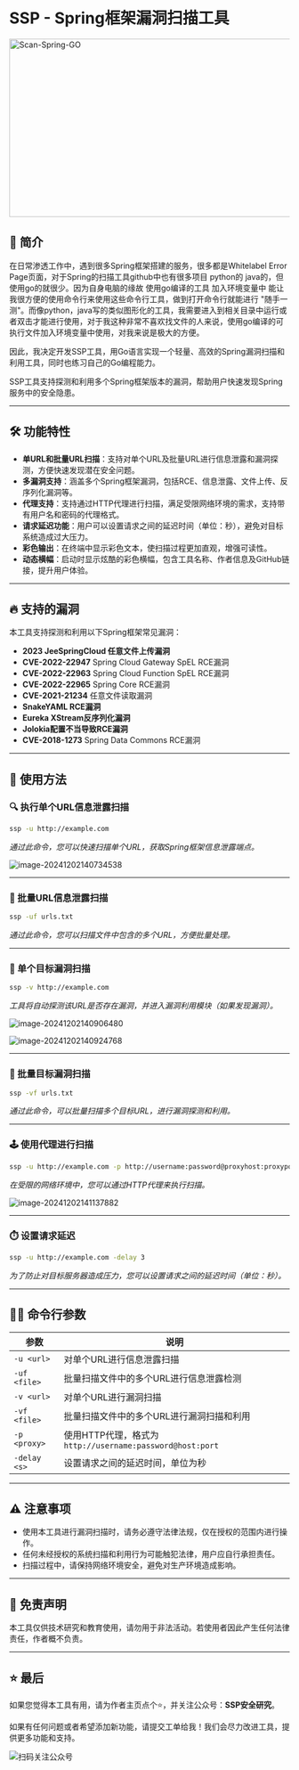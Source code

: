 # **SSP - Spring框架漏洞扫描工具**

<img src="https://socialify.git.ci/sspsec/Scan-Spring-GO/image?description=1&descriptionEditable=%E9%92%88%E5%AF%B9SpringBoot%E7%9A%84%E6%B8%97%E9%80%8F%E5%B7%A5%E5%85%B7%EF%BC%8CSpringBoot%E6%BC%8F%E6%B4%9E%E5%88%A9%E7%94%A8%E5%B7%A5%E5%85%B7&font=Inter&forks=1&language=1&logo=https%3A%2F%2Favatars.githubusercontent.com%2Fu%2F142762749%3Fv%3D4&name=1&owner=1&pattern=Circuit%20Board&stargazers=1&theme=Auto" alt="Scan-Spring-GO" width="640" height="320" />

## 🚀 简介

 在日常渗透工作中，遇到很多Spring框架搭建的服务，很多都是Whitelabel Error Page页面，对于Spring的扫描工具github中也有很多项目 python的 java的，但使用go的就很少。因为自身电脑的缘故 使用go编译的工具 加入环境变量中 能让我很方便的使用命令行来使用这些命令行工具，做到打开命令行就能进行 "随手一测"。而像python，java写的类似图形化的工具，我需要进入到相关目录中运行或者双击才能进行使用，对于我这种非常不喜欢找文件的人来说，使用go编译的可执行文件加入环境变量中使用，对我来说是极大的方便。

因此，我决定开发SSP工具，用Go语言实现一个轻量、高效的Spring漏洞扫描和利用工具，同时也练习自己的Go编程能力。

SSP工具支持探测和利用多个Spring框架版本的漏洞，帮助用户快速发现Spring服务中的安全隐患。

------

## 🛠️ 功能特性

- **单URL和批量URL扫描**：支持对单个URL及批量URL进行信息泄露和漏洞探测，方便快速发现潜在安全问题。
- **多漏洞支持**：涵盖多个Spring框架漏洞，包括RCE、信息泄露、文件上传、反序列化漏洞等。
- **代理支持**：支持通过HTTP代理进行扫描，满足受限网络环境的需求，支持带有用户名和密码的代理格式。
- **请求延迟功能**：用户可以设置请求之间的延迟时间（单位：秒），避免对目标系统造成过大压力。
- **彩色输出**：在终端中显示彩色文本，使扫描过程更加直观，增强可读性。
- **动态横幅**：启动时显示炫酷的彩色横幅，包含工具名称、作者信息及GitHub链接，提升用户体验。

------

## 🔥 支持的漏洞

本工具支持探测和利用以下Spring框架常见漏洞：

- **2023 JeeSpringCloud 任意文件上传漏洞**
- **CVE-2022-22947** Spring Cloud Gateway SpEL RCE漏洞
- **CVE-2022-22963** Spring Cloud Function SpEL RCE漏洞
- **CVE-2022-22965** Spring Core RCE漏洞
- **CVE-2021-21234** 任意文件读取漏洞
- **SnakeYAML RCE漏洞**
- **Eureka XStream反序列化漏洞**
- **Jolokia配置不当导致RCE漏洞**
- **CVE-2018-1273** Spring Data Commons RCE漏洞

------

## 📜 使用方法

### 🔍 执行单个URL信息泄露扫描

```bash
ssp -u http://example.com
```

*通过此命令，您可以快速扫描单个URL，获取Spring框架信息泄露端点。*

![image-20241202140734538](https://s2.loli.net/2024/12/02/fqt8wGdLg3OPXB9.png)

------

### 📄 批量URL信息泄露扫描

```bash
ssp -uf urls.txt
```

*通过此命令，您可以扫描文件中包含的多个URL，方便批量处理。*

------

### 🧪 单个目标漏洞扫描

```bash
ssp -v http://example.com
```

*工具将自动探测该URL是否存在漏洞，并进入漏洞利用模块（如果发现漏洞）。*

![image-20241202140906480](https://s2.loli.net/2024/12/02/Vd6bKUliugq2TzL.png)

![image-20241202140924768](https://s2.loli.net/2024/12/02/4Yrbo2Vu3TSL7BG.png)

------

### 🧰 批量目标漏洞扫描

```bash
ssp -vf urls.txt
```

*通过此命令，可以批量扫描多个目标URL，进行漏洞探测和利用。*

------

### 🕹️ 使用代理进行扫描

```bash
ssp -u http://example.com -p http://username:password@proxyhost:proxyport
```

*在受限的网络环境中，您可以通过HTTP代理来执行扫描。*

![image-20241202141137882](https://s2.loli.net/2024/12/02/fyMuSbTF2PYJ36e.png)

------

### ⏱️ 设置请求延迟

```bash
ssp -u http://example.com -delay 3
```

*为了防止对目标服务器造成压力，您可以设置请求之间的延迟时间（单位：秒）。*

------

## 🧑‍💻 命令行参数

| 参数         | 说明                                                      |
| ------------ | --------------------------------------------------------- |
| `-u <url>`   | 对单个URL进行信息泄露扫描                                 |
| `-uf <file>` | 批量扫描文件中的多个URL进行信息泄露检测                   |
| `-v <url>`   | 对单个URL进行漏洞扫描                                     |
| `-vf <file>` | 批量扫描文件中的多个URL进行漏洞扫描和利用                 |
| `-p <proxy>` | 使用HTTP代理，格式为 `http://username:password@host:port` |
| `-delay <s>` | 设置请求之间的延迟时间，单位为秒                          |

------

## ⚠️ 注意事项

- 使用本工具进行漏洞扫描时，请务必遵守法律法规，仅在授权的范围内进行操作。
- 任何未经授权的系统扫描和利用行为可能触犯法律，用户应自行承担责任。
- 扫描过程中，请保持网络环境安全，避免对生产环境造成影响。

------

## 📢 免责声明

本工具仅供技术研究和教育使用，请勿用于非法活动。若使用者因此产生任何法律责任，作者概不负责。

------

## ⭐ 最后

如果您觉得本工具有用，请为作者主页点个⭐，并关注公众号：**SSP安全研究**。

如果有任何问题或者希望添加新功能，请提交工单给我！我们会尽力改进工具，提供更多功能和支持。

![扫码关注公众号](https://github.com/sspsec/ssp/assets/142762749/0654010c-cdcc-4cf5-8f22-fc33b8d86642)
